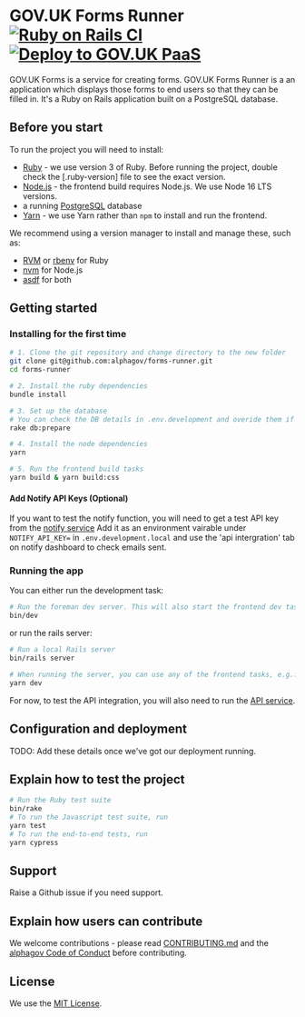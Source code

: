 # GOV.UK Forms Runner [![Ruby on Rails CI](https://github.com/alphagov/forms-runner/actions/workflows/rubyonrails.yml/badge.svg)](https://github.com/alphagov/forms-runner/actions/workflows/rubyonrails.yml) [![Deploy to GOV.UK PaaS](https://github.com/alphagov/forms-runner/actions/workflows/deploy.yml/badge.svg)](https://github.com/alphagov/forms-runner/actions/workflows/deploy.yml)

GOV.UK Forms is a service for creating forms. GOV.UK Forms Runner is a an application which displays those forms to end users so that they can be filled in. It's a Ruby on Rails application built on a PostgreSQL database.

## Before you start

To run the project you will need to install:

- [Ruby](https://www.ruby-lang.org/en/) - we use version 3 of Ruby. Before running the project, double check the [.ruby-version] file to see the exact version.
- [Node.js](https://nodejs.org/en/) - the frontend build requires Node.js. We use Node 16 LTS versions.
- a running [PostgreSQL](https://www.postgresql.org/) database
- [Yarn](https://yarnpkg.com/) - we use Yarn rather than `npm` to install and run the frontend.

We recommend using a version manager to install and manage these, such as:

- [RVM](https://rvm.io/) or [rbenv](https://github.com/rbenv/rbenv) for Ruby
- [nvm](https://github.com/nvm-sh/nvm) for Node.js
- [asdf](https://github.com/asdf-vm/asdf) for both

## Getting started

### Installing for the first time

```bash
# 1. Clone the git repository and change directory to the new folder
git clone git@github.com:alphagov/forms-runner.git
cd forms-runner

# 2. Install the ruby dependencies
bundle install

# 3. Set up the database
# You can check the DB details in .env.development and overide them if needed using .env.development.local
rake db:prepare

# 4. Install the node dependencies
yarn

# 5. Run the frontend build tasks
yarn build & yarn build:css
```

#### Add Notify API Keys (Optional)
If you want to test the notify function, you will need to get a test API key
from the [notify service](https://www.notifications.service.gov.uk/) Add it as
an environment vairable under `NOTIFY_API_KEY=` in `.env.development.local` and
use the 'api intergration' tab on notify dashboard to check emails sent.

### Running the app

You can either run the development task:

```bash
# Run the foreman dev server. This will also start the frontend dev task
bin/dev
```

or run the rails server:

```bash
# Run a local Rails server
bin/rails server

# When running the server, you can use any of the frontend tasks, e.g.:
yarn dev
```

For now, to test the API integration, you will also need to run the [API service](https://github.com/alphagov/forms-api).

## Configuration and deployment

TODO: Add these details once we've got our deployment running.

## Explain how to test the project

```bash
# Run the Ruby test suite
bin/rake
# To run the Javascript test suite, run
yarn test
# To run the end-to-end tests, run
yarn cypress
```

## Support

Raise a Github issue if you need support.

## Explain how users can contribute

We welcome contributions - please read [CONTRIBUTING.md](CONTRIBUTING.md) and the [alphagov Code of Conduct](https://github.com/alphagov/.github/blob/main/CODE_OF_CONDUCT.md) before contributing.

## License

We use the [MIT License](https://opensource.org/licenses/MIT).
